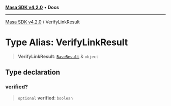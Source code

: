 [**Masa SDK v4.2.0**](../README.md) • **Docs**

***

[Masa SDK v4.2.0](../globals.md) / VerifyLinkResult

# Type Alias: VerifyLinkResult

> **VerifyLinkResult**: [`BaseResult`](../interfaces/BaseResult.md) & `object`

## Type declaration

### verified?

> `optional` **verified**: `boolean`

